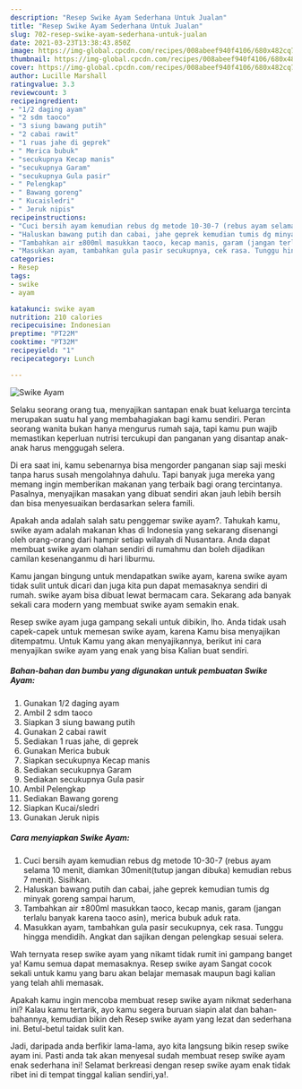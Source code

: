 ```yaml
---
description: "Resep Swike Ayam Sederhana Untuk Jualan"
title: "Resep Swike Ayam Sederhana Untuk Jualan"
slug: 702-resep-swike-ayam-sederhana-untuk-jualan
date: 2021-03-23T13:38:43.850Z
image: https://img-global.cpcdn.com/recipes/008abeef940f4106/680x482cq70/swike-ayam-foto-resep-utama.jpg
thumbnail: https://img-global.cpcdn.com/recipes/008abeef940f4106/680x482cq70/swike-ayam-foto-resep-utama.jpg
cover: https://img-global.cpcdn.com/recipes/008abeef940f4106/680x482cq70/swike-ayam-foto-resep-utama.jpg
author: Lucille Marshall
ratingvalue: 3.3
reviewcount: 3
recipeingredient:
- "1/2 daging ayam"
- "2 sdm taoco"
- "3 siung bawang putih"
- "2 cabai rawit"
- "1 ruas jahe di geprek"
- " Merica bubuk"
- "secukupnya Kecap manis"
- "secukupnya Garam"
- "secukupnya Gula pasir"
- " Pelengkap"
- " Bawang goreng"
- " Kucaisledri"
- " Jeruk nipis"
recipeinstructions:
- "Cuci bersih ayam kemudian rebus dg metode 10-30-7 (rebus ayam selama 10 menit, diamkan 30menit(tutup jangan dibuka) kemudian rebus 7 menit). Sisihkan."
- "Haluskan bawang putih dan cabai, jahe geprek kemudian tumis dg minyak goreng sampai harum,"
- "Tambahkan air ±800ml masukkan taoco, kecap manis, garam (jangan terlalu banyak karena taoco asin), merica bubuk aduk rata."
- "Masukkan ayam, tambahkan gula pasir secukupnya, cek rasa. Tunggu hingga mendidih. Angkat dan sajikan dengan pelengkap sesuai selera."
categories:
- Resep
tags:
- swike
- ayam

katakunci: swike ayam 
nutrition: 210 calories
recipecuisine: Indonesian
preptime: "PT22M"
cooktime: "PT32M"
recipeyield: "1"
recipecategory: Lunch

---
```



![Swike Ayam](https://img-global.cpcdn.com/recipes/008abeef940f4106/680x482cq70/swike-ayam-foto-resep-utama.jpg)

Selaku seorang orang tua, menyajikan santapan enak buat keluarga tercinta merupakan suatu hal yang membahagiakan bagi kamu sendiri. Peran seorang  wanita bukan hanya mengurus rumah saja, tapi kamu pun wajib memastikan keperluan nutrisi tercukupi dan panganan yang disantap anak-anak harus menggugah selera.

Di era  saat ini, kamu sebenarnya bisa mengorder panganan siap saji meski tanpa harus susah mengolahnya dahulu. Tapi banyak juga mereka yang memang ingin memberikan makanan yang terbaik bagi orang tercintanya. Pasalnya, menyajikan masakan yang dibuat sendiri akan jauh lebih bersih dan bisa menyesuaikan berdasarkan selera famili. 



Apakah anda adalah salah satu penggemar swike ayam?. Tahukah kamu, swike ayam adalah makanan khas di Indonesia yang sekarang disenangi oleh orang-orang dari hampir setiap wilayah di Nusantara. Anda dapat membuat swike ayam olahan sendiri di rumahmu dan boleh dijadikan camilan kesenanganmu di hari liburmu.

Kamu jangan bingung untuk mendapatkan swike ayam, karena swike ayam tidak sulit untuk dicari dan juga kita pun dapat memasaknya sendiri di rumah. swike ayam bisa dibuat lewat bermacam cara. Sekarang ada banyak sekali cara modern yang membuat swike ayam semakin enak.

Resep swike ayam juga gampang sekali untuk dibikin, lho. Anda tidak usah capek-capek untuk memesan swike ayam, karena Kamu bisa menyajikan ditempatmu. Untuk Kamu yang akan menyajikannya, berikut ini cara menyajikan swike ayam yang enak yang bisa Kalian buat sendiri.

<!--inarticleads1-->

##### Bahan-bahan dan bumbu yang digunakan untuk pembuatan Swike Ayam:

1. Gunakan 1/2 daging ayam
1. Ambil 2 sdm taoco
1. Siapkan 3 siung bawang putih
1. Gunakan 2 cabai rawit
1. Sediakan 1 ruas jahe, di geprek
1. Gunakan  Merica bubuk
1. Siapkan secukupnya Kecap manis
1. Sediakan secukupnya Garam
1. Sediakan secukupnya Gula pasir
1. Ambil  Pelengkap
1. Sediakan  Bawang goreng
1. Siapkan  Kucai/sledri
1. Gunakan  Jeruk nipis




<!--inarticleads2-->

##### Cara menyiapkan Swike Ayam:

1. Cuci bersih ayam kemudian rebus dg metode 10-30-7 (rebus ayam selama 10 menit, diamkan 30menit(tutup jangan dibuka) kemudian rebus 7 menit). Sisihkan.
1. Haluskan bawang putih dan cabai, jahe geprek kemudian tumis dg minyak goreng sampai harum,
1. Tambahkan air ±800ml masukkan taoco, kecap manis, garam (jangan terlalu banyak karena taoco asin), merica bubuk aduk rata.
1. Masukkan ayam, tambahkan gula pasir secukupnya, cek rasa. Tunggu hingga mendidih. Angkat dan sajikan dengan pelengkap sesuai selera.




Wah ternyata resep swike ayam yang nikamt tidak rumit ini gampang banget ya! Kamu semua dapat memasaknya. Resep swike ayam Sangat cocok sekali untuk kamu yang baru akan belajar memasak maupun bagi kalian yang telah ahli memasak.

Apakah kamu ingin mencoba membuat resep swike ayam nikmat sederhana ini? Kalau kamu tertarik, ayo kamu segera buruan siapin alat dan bahan-bahannya, kemudian bikin deh Resep swike ayam yang lezat dan sederhana ini. Betul-betul taidak sulit kan. 

Jadi, daripada anda berfikir lama-lama, ayo kita langsung bikin resep swike ayam ini. Pasti anda tak akan menyesal sudah membuat resep swike ayam enak sederhana ini! Selamat berkreasi dengan resep swike ayam enak tidak ribet ini di tempat tinggal kalian sendiri,ya!.

